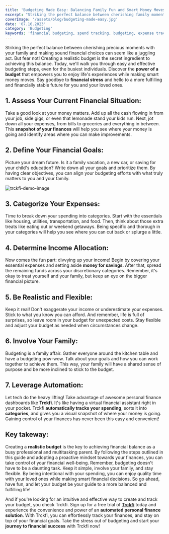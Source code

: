 ```yaml
---
title: 'Budgeting Made Easy: Balancing Family Fun and Smart Money Moves'
excerpt: "Striking the perfect balance between cherishing family moments and making wise financial choices can feel like a juggling act. But fear not! Discover how to create a realistic budget that empowers you to enjoy life while managing finances effectively. Say goodbye to stress and embrace a fulfilling, financially stable future for you and your loved ones."
coverImage: '/assets/blog/budgeting-made-easy.jpg'
date: '07.16.2023'
category: 'Budgeting'
keywords: 'financial budgeting, spend tracking, budgeting, expense tracking, budget planning, financial health, guide, tools, tips, personal finance, financial management, financial goals, financial control, budgeting made easy, family finances'
---
```

Striking the perfect balance between cherishing precious moments with your family and making sound financial choices can seem like a juggling act. But fear not! Creating a realistic budget is the secret ingredient to achieving this balance. Today, we'll walk you through easy and effective budgeting steps, even for the busiest individuals. Discover the **power of a budget** that empowers you to enjoy life's experiences while making smart money moves. Say goodbye to **financial stress** and hello to a more fulfilling and financially stable future for you and your loved ones.

## **1. Assess Your Current Financial Situation:**
Take a good look at your money matters. Add up all the cash flowing in from your job, side gigs, or even that lemonade stand your kids run. Next, jot down all your expenses, from bills to groceries and everything in between. This **snapshot of your finances** will help you see where your money is going and identify areas where you can make improvements.

## **2. Define Your Financial Goals:** 
Picture your dream future. Is it a family vacation, a new car, or saving for your child's education? Write down all your goals and prioritize them. By having clear objectives, you can align your budgeting efforts with what truly matters to you and your family.

![trckfi-demo-image](/assets/blog/track-all-expenses.png)

## **3. Categorize Your Expenses:**
Time to break down your spending into categories. Start with the essentials like housing, utilities, transportation, and food. Then, think about those extra treats like eating out or weekend getaways. Being specific and thorough in your categories will help you see where you can cut back or splurge a little.

## **4. Determine Income Allocation:**
Now comes the fun part: divvying up your income! Begin by covering your essential expenses and setting aside **money for savings**. After that, spread the remaining funds across your discretionary categories. Remember, it's okay to treat yourself and your family, but keep an eye on the bigger financial picture.

## **5. Be Realistic and Flexible:**
Keep it real! Don't exaggerate your income or underestimate your expenses. Stick to what you know you can afford. And remember, life is full of surprises, so leave room in your budget for unexpected costs. Stay flexible and adjust your budget as needed when circumstances change.

## **6. Involve Your Family:**
Budgeting is a family affair. Gather everyone around the kitchen table and have a budgeting pow-wow. Talk about your goals and how you can work together to achieve them. This way, your family will have a shared sense of purpose and be more inclined to stick to the budget.

## **7. Leverage Automation:**
Let tech do the heavy lifting! Take advantage of awesome personal finance dashboards like **Trckfi**. It's like having a virtual financial assistant right in your pocket. Trckfi **automatically tracks your spending**, sorts it into **categories**, and gives you a visual snapshot of where your money is going. Gaining control of your finances has never been this easy and convenient!

## **Key takeway:**
Creating a **realistic budget** is the key to achieving financial balance as a busy professional and multitasking parent. By following the steps outlined in this guide and adopting a proactive mindset towards your finances, you can take control of your financial well-being. Remember, budgeting doesn't have to be a daunting task. Keep it simple, involve your family, and stay flexible. By being intentional with your spending, you can enjoy quality time with your loved ones while making smart financial decisions. So go ahead, have fun, and let your budget be your guide to a more balanced and fulfilling life!

And if you're looking for an intuitive and effective way to create and track your budget, you check Trckfi. Sign up for a free trial of [**Trckfi**](/blog/) today and experience the convenience and power of an **automated personal finance solution**.  With Trckfi, you can effortlessly track your finances, and stay on top of your financial goals. Take the stress out of budgeting and start your **journey to financial success** with Trckfi now!